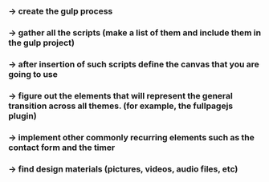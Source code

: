 ### -> create the gulp process 
### -> gather all the scripts (make a list of them and include them in the gulp project)
### -> after insertion of such scripts define the canvas that you are going to use
### -> figure out the elements that will represent the general transition across all themes. (for example, the fullpagejs plugin)
### -> implement other commonly recurring elements such as the contact form and the timer
### -> find design materials (pictures, videos, audio files, etc)   